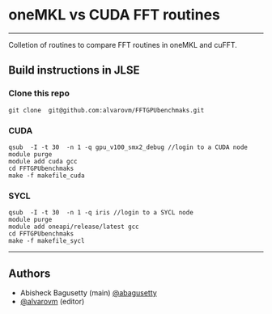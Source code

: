 # oneMKL vs CUDA FFT routines
---

Colletion of routines to compare FFT routines in oneMKL and cuFFT.


## Build instructions in JLSE
### Clone this repo

```
git clone  git@github.com:alvarovm/FFTGPUbenchmaks.git
```

### CUDA
```
qsub  -I -t 30  -n 1 -q gpu_v100_smx2_debug //login to a CUDA node
module purge
module add cuda gcc
cd FFTGPUbenchmaks
make -f makefile_cuda
```

### SYCL
```
qsub  -I -t 30  -n 1 -q iris //login to a SYCL node
module purge
module add oneapi/release/latest gcc
cd FFTGPUbenchmaks
make -f makefile_sycl
```


---

## Authors
* Abisheck Bagusetty (main) [@abagusetty](https://github.com/abagusetty)
* [@alvarovm](https://github.com/alvarovm) (editor) 

